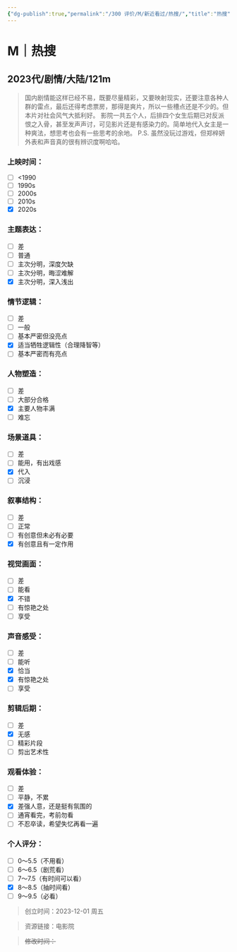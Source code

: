 ```yaml
---
{"dg-publish":true,"permalink":"/300 评价/M/新近看过/热搜/","title":"热搜","tags":["M","剧情"],"created":"2023-12-01T23:46:18.733+08:00","updated":"2024-01-12T12:02:14.216+08:00"}
---
```


# M｜热搜
## 2023代/剧情/大陆/121m
>国内剧情能这样已经不易，既要尽量精彩，又要映射现实，还要注意各种人群的雷点，最后还得考虑票房，那得是爽片，所以一些槽点还是不少的。但本片对社会风气大抵利好。
>影院一共五个人，后排四个女生后期已对反派恨之入骨，甚至发声声讨，可见影片还是有感染力的。简单地代入女主是一种爽法，想思考也会有一些思考的余地。
>P.S. 虽然没玩过游戏，但郑梓妍外表和声音真的很有辨识度啊哈哈。
### 上映时间：
- [ ] <1990
- [ ] 1990s
- [ ] 2000s
- [ ] 2010s
- [x] 2020s
### 主题表达：
- [ ] 差
- [ ] 普通
- [ ] 主次分明，深度欠缺
- [ ] 主次分明，晦涩难解
- [x] 主次分明，深入浅出
### 情节逻辑：
- [ ] 差
- [ ] 一般
- [ ] 基本严密但没亮点
- [x] 适当牺牲逻辑性（合理降智等）
- [ ] 基本严密而有亮点
### 人物塑造：
- [ ] 差
- [ ] 大部分合格
- [x] 主要人物丰满
- [ ] 难忘
### 场景道具：
- [ ] 差
- [ ] 能用，有出戏感
- [x] 代入
- [ ] 沉浸
### 叙事结构：
- [ ] 差
- [ ] 正常
- [ ] 有创意但未必有必要
- [x] 有创意且有一定作用
### 视觉画面：
- [ ] 差
- [ ] 能看
- [x] 不错
- [ ] 有惊艳之处
- [ ] 享受
### 声音感受：
- [ ] 差
- [ ] 能听
- [x] 恰当
- [x] 有惊艳之处
- [ ] 享受
### 剪辑后期：
- [ ] 差
- [x] 无感
- [ ] 精彩片段
- [ ] 剪出艺术性
### 观看体验：
- [ ] 差
- [ ] 平静，不累
- [x] 差强人意，还是挺有氛围的
- [ ] 通宵看完，考前勿看
- [ ] 不忍卒读，希望失忆再看一遍
### 个人评分：
- [ ] 0～5.5（不用看）
- [ ] 6～6.5（剧荒看）
- [ ] 7～7.5（有时间可以看）
- [x] 8～8.5（抽时间看）
- [ ] 9～9.5（必看）

>创立时间：2023-12-01 周五

>资源链接：电影院

>~~修改时间：~~



